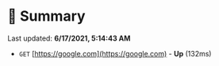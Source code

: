 # 📖 Summary
Last updated: **6/17/2021, 5:14:43 AM**

- `GET` [https://google.com](https://google.com) - **Up** (132ms)
